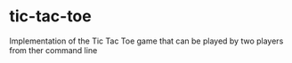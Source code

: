 # tic-tac-toe
Implementation of the Tic Tac Toe game that can be played by two players from ther command line
